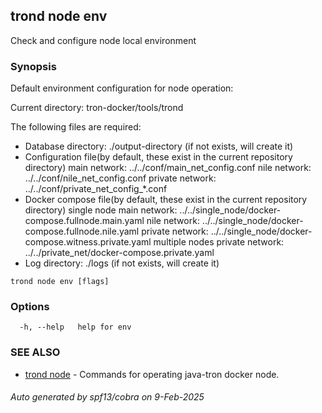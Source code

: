 ## trond node env

Check and configure node local environment

### Synopsis

Default environment configuration for node operation:

Current directory: tron-docker/tools/trond

The following files are required:
  - Database directory: ./output-directory (if not exists, will create it)
  - Configuration file(by default, these exist in the current repository directory)
      main network: ../../conf/main_net_config.conf
      nile network: ../../conf/nile_net_config.conf
      private network: ../../conf/private_net_config_*.conf
  - Docker compose file(by default, these exist in the current repository directory)
      single node
        main network: ../../single_node/docker-compose.fullnode.main.yaml
        nile network: ../../single_node/docker-compose.fullnode.nile.yaml
        private network: ../../single_node/docker-compose.witness.private.yaml
      multiple nodes
	    private network: ../../private_net/docker-compose.private.yaml
  - Log directory: ./logs (if not exists, will create it)

```
trond node env [flags]
```

### Options

```
  -h, --help   help for env
```

### SEE ALSO

* [trond node](trond_node.md)	 - Commands for operating java-tron docker node.

###### Auto generated by spf13/cobra on 9-Feb-2025
